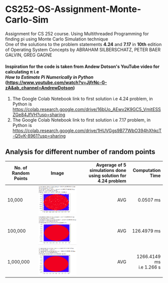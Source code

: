 # CS252-OS-Assignment-Monte-Carlo-Sim
 Assignment for CS 252 course. Using Multithreaded Programming for finding pi using Monte Carlo Simulation technique
<br/> One of the solutions to the problem statements **4.24** and **7.17** in **10th** edition of Operating System Concepts by ABRAHAM SILBERSCHATZ, PETER BAER GALVIN, GREG GAGNE
#### Inspiration for the code is taken from Andew Dotson's YouTube video for calculating π i.e<br/> ***How to Estimate Pi Numerically in Python***    (https://www.youtube.com/watch?v=JjfrNc-G-zA&ab_channel=AndrewDotson)
1. The Google Colab Notebook link to first solution i.e 4.24 problem, in Python is https://colab.research.google.com/drive/16bUo_AEwv2K9GC5_VmitESSZGe84JfVH?usp=sharing
2. The Google Colab Notebook link to first solution i.e 7.17 problem, in Python is https://colab.research.google.com/drive/1HUVGgs9B77WbO394hXhkcT-Q5vK-8961?usp=sharing

## Analysis for different number of random points
| No. of Random Points| Image| Avgerage of 5 simulations done using solution for 4.24 problem  |Computation Time |
| ------------- |:-------------:| -----:| -----:|
| 10,000      | ![alt text](https://github.com/AdityaSriram09/CS252-OS-Assignment-Monte-Carlo-Sim/blob/main/Images/10%2C000points_sim.png) | AVG |0.0507 ms|
| 100,000      | ![alt text](https://github.com/AdityaSriram09/CS252-OS-Assignment-Monte-Carlo-Sim/blob/main/Images/100%2C000points_sim.png)      |   AVG |126.4979 ms|
| 1,000,000 | ![alt text](https://github.com/AdityaSriram09/CS252-OS-Assignment-Monte-Carlo-Sim/blob/main/Images/1%2C000%2C000points_sim.png)      |    AVG |1266.4149 ms <br/>i.e 1.266 s|


